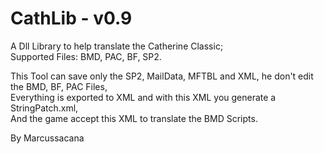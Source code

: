 # CathLib - v0.9
A Dll Library to help translate the Catherine Classic;  
Supported Files: BMD, PAC, BF, SP2.

This Tool can save only the SP2, MailData, MFTBL and XML, he don't edit the BMD, BF, PAC Files,  
Everything is exported to XML and with this XML you generate a StringPatch.xml,  
And the game accept this XML to translate the BMD Scripts.

By Marcussacana
